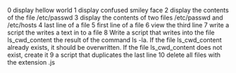 0 display hellow world
1 display confused smiley face
2 display the contents of the file /etc/passwd
3 display the contents of two files /etc/passwd and /etc/hosts
4 last line of a file
5 first line of a file
6 view the third line
7 write a script the writes a text in to a file
8 Write a script that writes into the file ls_cwd_content the result of the command ls -la. If the file ls_cwd_content already exists, it should be overwritten. If the file ls_cwd_content does not exist, create it
9 a script that duplicates the last line
10 delete all files with the extension .js
